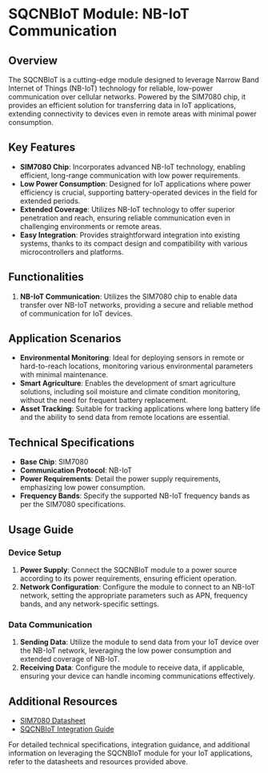 # SQCNBIoT Module: NB-IoT Communication

## Overview

The SQCNBIoT is a cutting-edge module designed to leverage Narrow Band Internet of Things (NB-IoT) technology for reliable, low-power communication over cellular networks. Powered by the SIM7080 chip, it provides an efficient solution for transferring data in IoT applications, extending connectivity to devices even in remote areas with minimal power consumption.

## Key Features

- **SIM7080 Chip**: Incorporates advanced NB-IoT technology, enabling efficient, long-range communication with low power requirements.
- **Low Power Consumption**: Designed for IoT applications where power efficiency is crucial, supporting battery-operated devices in the field for extended periods.
- **Extended Coverage**: Utilizes NB-IoT technology to offer superior penetration and reach, ensuring reliable communication even in challenging environments or remote areas.
- **Easy Integration**: Provides straightforward integration into existing systems, thanks to its compact design and compatibility with various microcontrollers and platforms.

## Functionalities

1. **NB-IoT Communication**: Utilizes the SIM7080 chip to enable data transfer over NB-IoT networks, providing a secure and reliable method of communication for IoT devices.

## Application Scenarios

- **Environmental Monitoring**: Ideal for deploying sensors in remote or hard-to-reach locations, monitoring various environmental parameters with minimal maintenance.
- **Smart Agriculture**: Enables the development of smart agriculture solutions, including soil moisture and climate condition monitoring, without the need for frequent battery replacement.
- **Asset Tracking**: Suitable for tracking applications where long battery life and the ability to send data from remote locations are essential.

## Technical Specifications

- **Base Chip**: SIM7080
- **Communication Protocol**: NB-IoT
- **Power Requirements**: Detail the power supply requirements, emphasizing low power consumption.
- **Frequency Bands**: Specify the supported NB-IoT frequency bands as per the SIM7080 specifications.

## Usage Guide

### Device Setup

1. **Power Supply**: Connect the SQCNBIoT module to a power source according to its power requirements, ensuring efficient operation.
2. **Network Configuration**: Configure the module to connect to an NB-IoT network, setting the appropriate parameters such as APN, frequency bands, and any network-specific settings.

### Data Communication

1. **Sending Data**: Utilize the module to send data from your IoT device over the NB-IoT network, leveraging the low power consumption and extended coverage of NB-IoT.
2. **Receiving Data**: Configure the module to receive data, if applicable, ensuring your device can handle incoming communications effectively.

## Additional Resources

- [SIM7080 Datasheet](https://www.example.com/SIM7080-datasheet "Datasheet for the SIM7080 chip")
- [SQCNBIoT Integration Guide](https://www.example.com/SQCNBIoT-integration-guide "Guide for integrating SQCNBIoT into systems")

For detailed technical specifications, integration guidance, and additional information on leveraging the SQCNBIoT module for your IoT applications, refer to the datasheets and resources provided above.
